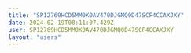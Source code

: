 ```yaml
---
title: "SP12769HCD5MM0K0AV470DJGMQ0D47SCF4CCAXJXY"
date: 2024-02-19T08:11:07.429Z
user: SP12769HCD5MM0K0AV470DJGMQ0D47SCF4CCAXJXY
layout: "users"
---
```

    